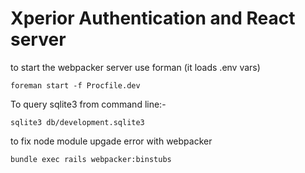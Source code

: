# Xperior Authentication and React server

to start the webpacker server use forman (it loads .env vars)
```
foreman start -f Procfile.dev
```

To query sqlite3 from command line:-
```
sqlite3 db/development.sqlite3
```

to fix node module upgade error with webpacker
```
bundle exec rails webpacker:binstubs
```
